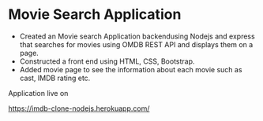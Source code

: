 # Movie Search Application

* Created an Movie search Application backendusing Nodejs and express that searches for movies using OMDB REST API and displays them on a page.
* Constructed a front end using HTML, CSS, Bootstrap.
* Added movie page to see the information about each movie such as cast, IMDB rating etc.

Application live on

https://imdb-clone-nodejs.herokuapp.com/
